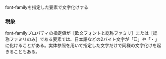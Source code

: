 font-familyを指定した要素で文字化けする

### 現象

font-familyプロパティの指定値が［欧文フォントと総称ファミリ］または［総称ファミリのみ］である要素では、日本語などの2バイト文字が「□」や「・」に化けることがある。実体参照を用いて指定した文字だけで同様の文字化けを起きることもある。
